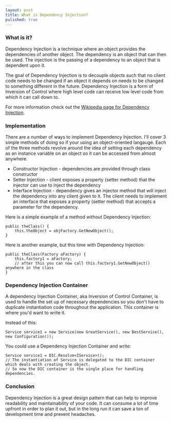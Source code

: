 ```yaml
---
layout: post
title: What is Dependency Injection?
pulished: true
---
```


### What is it?
Dependency Injection is a technique where an object provides the dependencies of another object. The dependency is an object that can then be used. The injection is the passing of a dependency to an object that is dependent upon it.

The goal of Dependency Injection is to decouple objects such that no client code needs to be changed if an object it depends on needs to be changed to something different in the future. Dependency Injection is a form of Inversion of Control where high level code can receive low level code from which it can call down to.

For more information check out the <a href="https://en.wikipedia.org/wiki/Dependency_injection">Wikipedia page for Dependency Injection</a>.

### Implementation
There are a number of ways to implement Dependency Injection. I'll cover 3 simple methods of doing so if your using an object-oriented langauge. Each of the three methods revolve around the idea of setting each dependency as an instance variable on an object so it can be accessed from almost anywhere.

* Constructor Injection - dependencies are provided through class constructor
* Setter Injection - client exposes a property (setter method) that the injector can use to inject the dependency
* Interface Injection - dependency gives an injector method that will inject the dependency into any client given to it. The client needs to implement an interface that exposes a property (setter method) that accepts a parameter for the dependency.

Here is a simple example of a method without Dependency Injection:
```
public theClass() {
    this.theObject = objFactory.GetNewObject();
}
```

Here is another example, but this time with Dependency Injection:
```
public theClass(Factory aFactory) {
    this.factory1 = aFactory;
    // after this you can now call this.factory1.GetNewObject() anywhere in the class
}
```

### Dependency Injection Container
A dependency Injection Container, aka Inversion of Control Container, is used to handle the set up of necessary dependencies so you don't have to duplicate instantiation code throughout the application. This container is where you'd want to write it.

Instead of this:
```
Service service1 = new Service(new GreatService(), new BestService(), new Configuration());
```

You could use a Dependency Injection Container and write:
```
Service service1 = DIC.Resolve<IService>();
// The instantiation of Service is delegated to the DIC container which deals with creating the object. 
// So now the DIC container is the single place for handling dependencies.
```

### Conclusion
Dependency Injection is a great design pattern that can help to improve readability and maintainability of your code. It can consume a lot of time upfront in order to plan it out, but in the long run it can save a ton of development time and prevent headaches.
